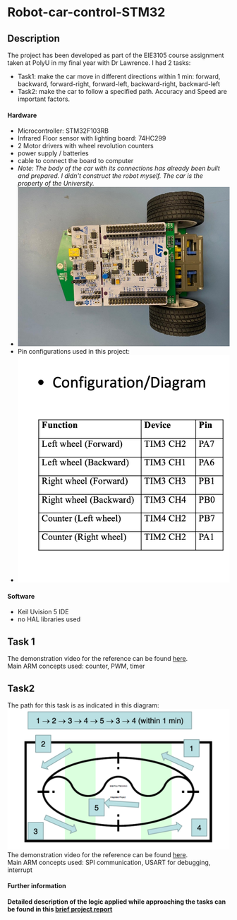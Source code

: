 # Robot-car-control-STM32

## Description
The project has been developed as part of the EIE3105 course assignment taken at PolyU in my final year with Dr Lawrence.
I had 2 tasks: 
- Task1: make the car move in different directions within 1 min: forward, backward, forward-right, forward-left, backward-right, backward-left
- Task2: make the car to follow a specified path. Accuracy and Speed are important factors. 

#### Hardware 
- Microcontroller: STM32F103RB 
- Infrared Floor sensor with lighting board: 74HC299
- 2 Motor drivers with wheel revolution counters 
- power supply / batteries 
- cable to connect the board to computer
- *Note: The body of the car with its connections has already been built and prepared. I didn't construct the robot myself. The car is the property of the University.* 
- ![image of car](/images/car.jpg)
- Pin configurations used in this project:
- ![pin layout](/images/pin_diagram.png)

#### Software
- Keil Uvision 5 IDE 
- no HAL libraries used 

## Task 1
The demonstration video for the reference can be found [here](https://youtu.be/Gmcn4qOGeh0).
<br/> Main ARM concepts used: counter, PWM, timer

## Task2
The path for this task is as indicated in this diagram:
![arena](/images/path_arena.png)
<br/>The demonstration video for the reference can be found [here](https://youtu.be/g4ZNgE-4EPs).
<br/>Main ARM concepts used: SPI communication, USART for debugging, interrupt

#### Further information
**Detailed description of the logic applied while approaching the tasks can be found in this [brief project report](project_report.pdf)**

